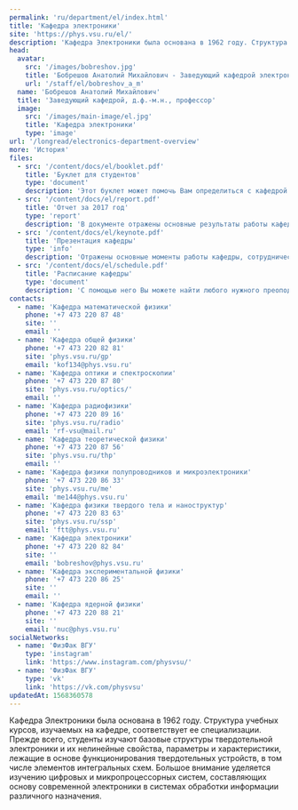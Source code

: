 ```yaml
---
permalink: 'ru/department/el/index.html'
title: 'Кафедра электроники'
site: 'https://phys.vsu.ru/el/'
description: 'Кафедра Электроники была основана в 1962 году. Структура учебных курсов, изучаемых на кафедре, соответствует ее специализации. Прежде всего, студенты изучают базовые структуры твердотельной электроники и их нелинейные свойства, параметры и характеристики, лежащие в основе функционирования твердотельных устройств, в том числе элементов интегральных схем. Большое внимание уделяется изучению цифровых и микропроцессорных систем, составляющих основу современной электроники в системах обработки информации различного назначения.'
head:
  avatar:
    src: '/images/bobreshov.jpg'
    title: 'Бобрешов Анатолий Михайлович - Заведующий кафедрой электроники'
    url: '/staff/el/bobreshov_a_m'
  name: 'Бобрешов Анатолий Михайлович'
  title: 'Заведующий кафедрой, д.ф.-м.н., профессор'
  image:
    src: '/images/main-image/el.jpg'
    title: 'Кафедра электроники'
    type: 'image'
url: '/longread/electronics-department-overview'
more: 'История'
files:
  - src: '/content/docs/el/booklet.pdf'
    title: 'Буклет для студентов'
    type: 'document'
    description: 'Этот буклет может помочь Вам определиться с кафедрой'
  - src: '/content/docs/el/report.pdf'
    title: 'Отчет за 2017 год'
    type: 'report'
    description: 'В документе отражены основные результаты работы кафедры'
  - src: '/content/docs/el/keynote.pdf'
    title: 'Презентация кафедры'
    type: 'info'
    description: 'Отражены основные моменты работы кафедры, сотрудничество и научные достижения'
  - src: '/content/docs/el/schedule.pdf'
    title: 'Расписание кафедры'
    type: 'document'
    description: 'С помощью него Вы можете найти любого нужного преоподавателя'
contacts:
  - name: 'Кафедра математической физики'
    phone: '+7 473 220 87 48'
    site: ''
    email: ''
  - name: 'Кафедра общей физики'
    phone: '+7 473 220 82 81'
    site: 'phys.vsu.ru/gp'
    email: 'kof134@phys.vsu.ru'
  - name: 'Кафедра оптики и спектроскопии'
    phone: '+7 473 220 87 80'
    site: 'phys.vsu.ru/optics/'
    email: ''
  - name: 'Кафедра радиофизики'
    phone: '+7 473 220 89 16'
    site: 'phys.vsu.ru/radio'
    email: 'rf-vsu@mail.ru'
  - name: 'Кафедра теоретической физики'
    phone: '+7 473 220 87 56'
    site: 'phys.vsu.ru/thp'
    email: ''
  - name: 'Кафедра физики полупроводников и микроэлектроники'
    phone: '+7 473 220 86 33'
    site: 'phys.vsu.ru/me'
    email: 'me144@phys.vsu.ru'
  - name: 'Кафедра физики твердого тела и наноструктур'
    phone: '+7 473 220 83 63'
    site: 'phys.vsu.ru/ssp'
    email: 'ftt@phys.vsu.ru'
  - name: 'Кафедра электроники'
    phone: '+7 473 220 82 84'
    site: ''
    email: 'bobreshov@phys.vsu.ru'
  - name: 'Кафедра экспериментальной физики'
    phone: '+7 473 220 86 25'
    site: ''
    email: ''
  - name: 'Кафедра ядерной физики'
    phone: '+7 473 220 88 21'
    site: ''
    email: 'nuc@phys.vsu.ru'
socialNetworks:
  - name: 'ФизФак ВГУ'
    type: 'instagram'
    link: 'https://www.instagram.com/physvsu/'
  - name: 'ФизФак ВГУ'
    type: 'vk'
    link: 'https://vk.com/physvsu'
updatedAt: 1568360578
---
```

Кафедра Электроники была основана в 1962 году. Структура учебных курсов, изучаемых на кафедре, соответствует ее специализации. Прежде всего, студенты изучают базовые структуры твердотельной электроники и их нелинейные свойства, параметры и характеристики, лежащие в основе функционирования твердотельных устройств, в том числе элементов интегральных схем. Большое внимание уделяется изучению цифровых и микропроцессорных систем, составляющих основу современной электроники в системах обработки информации различного назначения.
